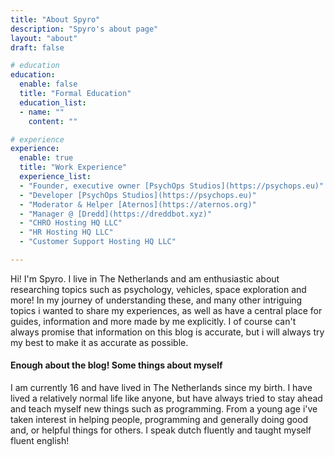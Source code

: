 ```yaml
---
title: "About Spyro"
description: "Spyro's about page"
layout: "about"
draft: false

# education
education:
  enable: false
  title: "Formal Education"
  education_list:
  - name: ""
    content: ""

# experience
experience:
  enable: true
  title: "Work Experience"
  experience_list:
  - "Founder, executive owner [PsychOps Studios](https://psychops.eu)"
  - "Developer [PsychOps Studios](https://psychops.eu)"
  - "Moderator & Helper [Aternos](https://aternos.org)"
  - "Manager @ [Dredd](https://dreddbot.xyz)"
  - "CHRO Hosting HQ LLC"
  - "HR Hosting HQ LLC"
  - "Customer Support Hosting HQ LLC"

---
```


Hi! I'm Spyro. I live in The Netherlands and am enthusiastic about researching topics such as psychology, vehicles, space exploration and more! In my journey of understanding these, and many other intriguing topics i wanted to share my experiences, as well as have a central place for guides, information and more made by me explicitly. I of course can't always promise that information on this blog is accurate, but i will always try my best to make it as accurate as possible.

#### Enough about the blog! Some things about myself
I am currently 16 and have lived in The Netherlands since my birth. I have lived a relatively normal life like anyone, but have always tried to stay ahead and teach myself new things such as programming. From a young age i've taken interest in helping people, programming and generally doing good and, or helpful things for others. I speak dutch fluently and taught myself fluent english! 
